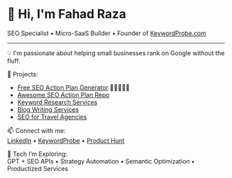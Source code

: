 # 👋 Hi, I'm Fahad Raza

SEO Specialist • Micro-SaaS Builder • Founder of [KeywordProbe.com](https://keywordprobe.com)

---

💡 I'm passionate about helping small businesses rank on Google without the fluff.

🚀 Projects:
- [Free SEO Action Plan Generator](https://keywordprobe.com/free-seo-action-plan) 🌟🌟🌟🌟🌟  
- [Awesome SEO Action Plan Repo](https://github.com/fahadraza19/awesome-seo-action-plan)  
- [Keyword Research Services](https://keywordprobe.com/seo-services/keyword-research/)  
- [Blog Writing Services](https://keywordprobe.com/seo-services/blog-writing/)  
- [SEO for Travel Agencies](https://keywordprobe.com/blog/seo-keywords-for-travel-agency/)

📫 Connect with me:  
[LinkedIn](https://www.linkedin.com/in/fahadraza) • [KeywordProbe](https://keywordprobe.com) • [Product Hunt](https://www.producthunt.com/@yourprofile)

🧰 Tech I’m Exploring:  
GPT + SEO APIs • Strategy Automation • Semantic Optimization • Productized Services

